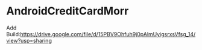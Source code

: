 # AndroidCreditCardMorr
Add Build:https://drive.google.com/file/d/15PBV9Ohfuh9j0pAlmUyigsrxsVfsg_14/view?usp=sharing
